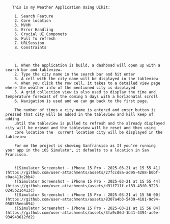        This is my Weather Application Using UIkit:
       
        1. Search Feature
        2. Core location
        3. MVVM
        4. Error Handling
        5. Crucial UI Componets
        6. Pull To refresh
        7. URLSession
        8. Constraints
      
      
      
        1. When the application is build, a dashboad will open up with a search bar and tableview.
        2. Type the city name in the search bar and hit enter
        3. A cell with the city name will be displayed in the tableview
        4. When you click the row cell, it takes to a detailed view page where the weather info of the mentioned city is displayed
        5. A grid collection view is also used to display the time and temperature forecast of the coming 5 days with a horizonatal scroll
        6. Navigation is used and we can go back to the first page.
      
        The number of times a city name is entered and enter button is pressed that city will be added in the tableview and kill keep of adding
        until the tableview is pulled to refresh and the already displayed city will be erased and the tableview will be reset and then using 
        core location the  current location city will be displayed in the tableview
      
        For me the project is showing Sanfransico as If you're running your app in the iOS Simulator, it defaults to a location in San Francisco.

        
        ![Simulator Screenshot - iPhone 15 Pro - 2025-03-21 at 15 55 41](https://github.com/user-attachments/assets/27fccd8a-ad95-4288-b0bf-c0ac413c2bb4)
        ![Simulator Screenshot - iPhone 15 Pro - 2025-03-21 at 15 55 44](https://github.com/user-attachments/assets/d91f711f-ef83-43f0-9223-0245b21c413c)
        ![Simulator Screenshot - iPhone 15 Pro - 2025-03-21 at 15 56 00](https://github.com/user-attachments/assets/8307a4b3-5439-4181-9d94-058535eea694)
        ![Simulator Screenshot - iPhone 15 Pro - 2025-03-21 at 15 56 04](https://github.com/user-attachments/assets/3fa9c86d-1b41-4394-ac9e-934943612fd2)




        
